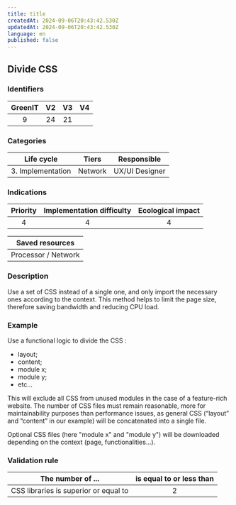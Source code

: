 ```yaml
---
title: title
createdAt: 2024-09-06T20:43:42.530Z
updatedAt: 2024-09-06T20:43:42.530Z
language: en
published: false
---
```

## Divide CSS

### Identifiers

| GreenIT |  V2  |  V3  |  V4  |
|:-------:|:----:|:----:|:----:|
|   9   | 24  | 21  |      |

### Categories

| Life cycle |  Tiers  |  Responsible  |
|:---------:|:----:|:----:|
| 3. Implementation | Network | UX/UI Designer |

### Indications

| Priority |      Implementation difficulty       |  Ecological impact    |
|:-------------------:|:-------------------------:|:---------------------:|
| 4 | 4 | 4 |

|Saved resources                                    |
|:----------------------------------------------------------:|
|  Processor / Network  |

### Description

Use a set of CSS instead of a single one, and only import the necessary ones according to the context. This method helps to limit the page size, therefore saving bandwidth and reducing CPU load.

### Example

Use a functional logic to divide the CSS :
  - layout;
  - content;
  - module x;
  - module y;
  - etc...

This will exclude all CSS from unused modules in the case of a feature-rich website.
The number of CSS files must remain reasonable, more for maintainability purposes than performance issues,
as general CSS (“layout” and “content” in our example) will be concatenated into a single file.

Optional CSS files (here "module x" and "module y") will be downloaded depending on the context (page, functionalities...).


### Validation rule

| The number of ...     | is equal to or less than   |  
|-------------------|:-------------------------:|
| CSS libraries is superior or equal to  | 2  |
